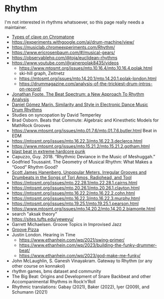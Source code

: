 Rhythm
===

I'm not interested in rhythms whatsoever, so this page really needs a maintainer.

- [Types of clave on Chromatone](https://chromatone.center/theory/rhythm/system/clave/)
- https://experiments.withgoogle.com/ai/drum-machine/view/
- https://musiclab.chromeexperiments.com/Rhythm/
- https://www.ericrosenbaum.com/#/musical-gears/
- https://observablehq.com/@toja/euclidean-rhythms
- https://www.youtube.com/@rainerpolak8435/videos
   - https://www.mtosmt.org/issues/mto.10.16.4/mto.10.16.4.polak.html
   - ski-hill graph, Zeitnetz
   - https://mtosmt.org/issues/mto.14.20.1/mto.14.20.1.polak-london.html
   - https://drummagazine.com/analysis-of-the-trickiest-drum-intros-on-record/
- [Jonathan Foote. The Beat Spectrum: a New Approach To Rhythm Analysis](http://www.rotorbrain.com/foote/papers/icme2001/icmehtml.htm)
- [Daniel Gómez Marín. Similarity and Style in Electronic Dance Music Drum Rhythms](https://www.tdx.cat/bitstream/handle/10803/543841/tdgm.pdf?sequence=1)
- Studies on syncopation by David Temperley
- Brad Osborn. Beats that Commute: Algebraic and Kinesthetic Models for MathRock Grooves
- https://www.mtosmt.org/issues/mto.01.7.6/mto.01.7.6.butler.html Beat in EDM
- https://mtosmt.org/issues/mto.16.22.3/mto.16.22.3.declercq.html
- https://www.mtosmt.org/issues/mto.15.21.2/mto.15.21.2.gotham.html
- [blast beat in extreme hardcore punk](https://mtosmt.org/issues/mto.19.25.1/mto.19.25.1.pearson.html)
- Capuzzo, Guy. 2018. “Rhythmic Deviance in the Music of Meshuggah.”
- Godfried Toussaint. The Geometry of Musical Rhythm: What Makes a “Good” Rhythm Good?
- [Scott James Hanenberg. Unpopular Meters. Irregular Grooves and Drumbeats in the Songs of Tori Amos, Radiohead, and Tool](https://tspace.library.utoronto.ca/bitstream/1807/91968/4/Hanenberg_Scott_201811_PhD_thesis.pdf)
- https://mtosmt.org/issues/mto.22.28.1/mto.22.28.1.cairns.html
- https://mtosmt.org/issues/mto.20.26.1/mto.20.26.1.clayton.html
- https://mtosmt.org/issues/mto.16.22.2/mto.16.22.2.cohn.html
- https://mtosmt.org/issues/mto.16.22.3/mto.16.22.3.murphy.html
- https://mtosmt.org/issues/mto.19.25.1/mto.19.25.1.pearson.html
- https://www.mtosmt.org/issues/mto.14.20.2/mto.14.20.2.biamonte.html
- search "aksak theory"
- https://sites.tufts.edu/yewevu/
- Garrett Michaelsen. Groove Topics in Improvised Jazz
- [Groove Pizza](https://www.ethanhein.com/wp/groove-pizza/)
- Justin London. Hearing in Time
   - https://www.ethanhein.com/wp/2021/swing-primer/
   - https://www.ethanhein.com/wp/2023/building-the-funky-drummer-beat/
   - https://www.ethanhein.com/wp/2023/god-make-me-funky/
- John McLaughlin, S. Ganesh Vinayakram. Gateway to Rhythm (or any other course on konnakol)
- rhythm games, bms dataset and community
- The Big Beat: Origins and Development of Snare Backbeat and other Accompanimental Rhythms in Rock’n’Roll
- Rhythmic translations: Gabay (2021), Baker (2022), Iyer (2009), and Schumann (2021)

